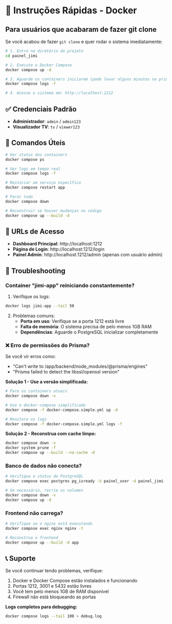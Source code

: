 # 🚀 Instruções Rápidas - Docker

## Para usuários que acabaram de fazer git clone

Se você acabou de fazer `git clone` e quer rodar o sistema imediatamente:

```bash
# 1. Entre no diretório do projeto
cd painel_jimi

# 2. Execute o Docker Compose
docker compose up -d

# 3. Aguarde os containers iniciarem (pode levar alguns minutos na primeira vez)
docker compose logs -f

# 4. Acesse o sistema em: http://localhost:1212
```

## ✅ Credenciais Padrão

- **Administrador**: `admin` / `admin123`
- **Visualizador TV**: `tv` / `viewer123`

## 🔧 Comandos Úteis

```bash
# Ver status dos containers
docker compose ps

# Ver logs em tempo real
docker compose logs -f

# Reiniciar um serviço específico
docker compose restart app

# Parar tudo
docker compose down

# Reconstruir se houver mudanças no código
docker compose up --build -d
```

## 📱 URLs de Acesso

- **Dashboard Principal**: http://localhost:1212
- **Página de Login**: http://localhost:1212/login
- **Painel Admin**: http://localhost:1212/admin (apenas com usuário admin)

## 🚨 Troubleshooting

### Container "jimi-app" reiniciando constantemente?

1. Verifique os logs:
```bash
docker logs jimi-app --tail 50
```

2. Problemas comuns:
   - **Porta em uso**: Verifique se a porta 1212 está livre
   - **Falta de memória**: O sistema precisa de pelo menos 1GB RAM
   - **Dependências**: Aguarde o PostgreSQL inicializar completamente

### ❌ Erro de permissões do Prisma?

Se você vir erros como:
- "Can't write to /app/backend/node_modules/@prisma/engines"
- "Prisma failed to detect the libssl/openssl version"

**Solução 1 - Use a versão simplificada:**
```bash
# Pare os containers atuais
docker compose down -v

# Use o docker-compose simplificado
docker compose -f docker-compose.simple.yml up -d

# Monitore os logs
docker compose -f docker-compose.simple.yml logs -f
```

**Solução 2 - Reconstrua com cache limpo:**
```bash
docker compose down -v
docker system prune -f
docker compose up --build --no-cache -d
```

### Banco de dados não conecta?

```bash
# Verifique o status do PostgreSQL
docker compose exec postgres pg_isready -U painel_user -d painel_jimi

# Se necessário, recrie os volumes
docker compose down -v
docker compose up -d
```

### Frontend não carrega?

```bash
# Verifique se o nginx está executando
docker compose exec nginx nginx -t

# Reconstrua o frontend
docker compose up --build -d app
```

## 📞 Suporte

Se você continuar tendo problemas, verifique:

1. Docker e Docker Compose estão instalados e funcionando
2. Portas 1212, 3001 e 5432 estão livres
3. Você tem pelo menos 1GB de RAM disponível
4. Firewall não está bloqueando as portas

**Logs completos para debugging:**
```bash
docker compose logs --tail 100 > debug.log
```